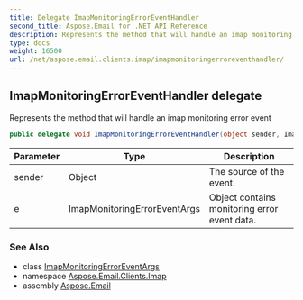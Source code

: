 ```yaml
---
title: Delegate ImapMonitoringErrorEventHandler
second_title: Aspose.Email for .NET API Reference
description: Represents the method that will handle an imap monitoring error event
type: docs
weight: 16500
url: /net/aspose.email.clients.imap/imapmonitoringerroreventhandler/
---
```

## ImapMonitoringErrorEventHandler delegate

Represents the method that will handle an imap monitoring error event

```csharp
public delegate void ImapMonitoringErrorEventHandler(object sender, ImapMonitoringErrorEventArgs e);
```

| Parameter | Type | Description |
| --- | --- | --- |
| sender | Object | The source of the event. |
| e | ImapMonitoringErrorEventArgs | Object contains monitoring error event data. |

### See Also

* class [ImapMonitoringErrorEventArgs](../imapmonitoringerroreventargs/)
* namespace [Aspose.Email.Clients.Imap](../../aspose.email.clients.imap/)
* assembly [Aspose.Email](../../)


